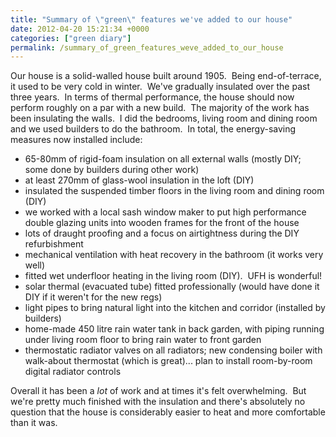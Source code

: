 ```yaml
---
title: "Summary of \"green\" features we've added to our house"
date: 2012-04-20 15:21:34 +0000
categories: ["green diary"]
permalink: /summary_of_green_features_weve_added_to_our_house
---
```

Our house is a solid-walled house built around 1905.  Being
end-of-terrace, it used to be very cold in winter.  We've gradually
insulated over the past three years.  In terms of thermal performance,
the house should now perform roughly on a par with a new build.  The
majority of the work has been insulating the walls.  I did the bedrooms,
living room and dining room and we used builders to do the bathroom.  In
total, the energy-saving measures now installed include:

-   65-80mm of rigid-foam insulation on all external walls (mostly DIY;
    some done by builders during other work)
-   at least 270mm of glass-wool insulation in the loft (DIY)
-   insulated the suspended timber floors in the living room and dining
    room (DIY)
-   we worked with a local sash window maker to put high performance
    double glazing units into wooden frames for the front of the house
-   lots of draught proofing and a focus on airtightness during the DIY
    refurbishment
-   mechanical ventilation with heat recovery in the bathroom (it works
    very well)
-   fitted wet underfloor heating in the living room (DIY).  UFH is
    wonderful!
-   solar thermal (evacuated tube) fitted professionally (would have
    done it DIY if it weren't for the new regs)
-   light pipes to bring natural light into the kitchen
    and corridor (installed by builders)
-   home-made 450 litre rain water tank in back garden, with piping
    running under living room floor to bring rain water to front garden
-   thermostatic radiator valves on all radiators; new condensing boiler
    with walk-about thermostat (which is great)... plan to install
    room-by-room digital radiator controls

Overall it has been a *lot* of work and at times it's felt overwhelming.
 But we're pretty much finished with the insulation and there's
absolutely no question that the house is considerably easier to heat and
more comfortable than it was.

<!--break-->

 

